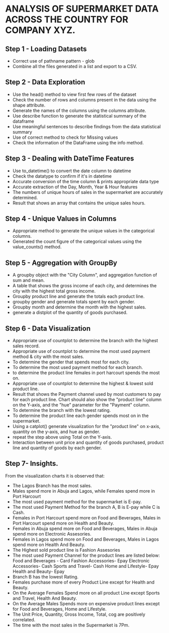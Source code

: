 # ANALYSIS OF SUPERMARKET DATA ACROSS THE COUNTRY FOR COMPANY XYZ.
## Step 1 - Loading Datasets
 - Correct use of pathname pattern - glob
 - Combine all the files generated in a list and export to a CSV.

## Step 2 - Data Exploration
 - Use the head() method to view first few rows of the dataset
 - Check the number of rows and columns present in the data using the shape attribute.
 - Generate the names of the columns using the columns attribute.
 - Use describe function to generate the statistical summary of the dataframe
 - Use meaningful sentences to describe findings from the data statistical summary
 - Use of correct method to check for Missing values
 - Check the information of the DataFrame using the info method.

## Step 3 - Dealing with DateTime Features
 - Use to_datetime() to convert the date column to datetime
 - Check the datatype to confirm if it's in datetime
 - Accurate conversion of the time column & prints appropriate data type
 - Accurate extraction of the Day, Month, Year & Hour features
 - The numbers of unique hours of sales in the supermarket are accurately determined.
 - Result that shows an array that contains the unique sales hours.

## Step 4 - Unique Values in Columns
 - Appropriate method to generate the unique values in the categorical columns.
 - Generated the count figure of the categorical values using the value_counts() method.

## Step 5 - Aggregation with GroupBy
 - A groupby object with the "City Column", and aggregation function of sum and mean.
 - A table that shows the gross income of each city, and determines the city with the highest total gross income.
 - Groupby product line and generate the totals each product line.
 - groupby gender and generate totals spent by each gender.
 - Groupby month and determine the month with the highest sales.
 - generate a distplot of the quantity of goods purchased.

## Step 6 - Data Visualization
 - Appropriate use of countplot to determine the branch with the highest sales record.
 - Appropriate use of countplot to determine the most used payment method & city with the most sales.
 - To determine the gender that spends most for each city.
 - To determine the most used payment method for each branch.
 - to determine the product line females in port harcourt spends the most on.
 - Appropriate use of countplot to determine the highest & lowest sold product line.
 - Result that shows the Payment channel used by most customers to pay for each product line. Chart should also show the "product line" column on the Y-axis, and the "hue" parameter for the "Payment" column.
 -  To determine the branch with the lowest rating.
 -  To determine the product line each gender spends most on in the supermarket.
 -  Using a catplot() generate visualization for the "product line" on x-axis, quantity on the y-axis, and hue as gender.
 -  repeat the step above using Total on the Y-axis.
 -  Interaction between unit price and quantity of goods purchased, product line and quantity of goods by each gender.
## Step 7- Insights.
 From the visualization charts it is observed that:
  - The Lagos Branch has the most sales.
  - Males spend more in Abuja and Lagos, while Females spend more in Port Harcourt
  - The most used payment method for the supermarket is E-pay.
  - The most used Payment Method for the branch A, B is E-pay while C is Cash.
  - Females in Port Harcourt spend more on Food and Beverages, Males in Port Harcourt spend more on Health and Beauty.
  - Females in Abuja spend more on Food and Beverages, Males in Abuja spend more on Electronic Assesories.
  - Females in Lagos spend more on Food and Beverages, Males in Lagos spend more on Health And Beauty.
  - The Highest sold product line is Fashion Assesories
  - The most used Payment Channel for the product lines are listed below:
    Food and Beverages - Card
    Fashion Accessories- Epay
    Electronic Accessories- Cash
    Sports and Travel- Cash
    Home and Lifestyle- Epay
    Health and Beauty- Epay
  - Branch B has the lowest Rating.
  - Females purchase more of every Product Line except for Health and Beauty.
  - On the Average Females Spend more on all product Line except Sports and Travel, Health And Beauty.
  - On the Average Males Spends more on expensive product lines except for Food and Beverages, Home and Lifestyle.
  - The Unit Price, Quantity, Gross Income, Total, cog are positively correlated.
  - The time with the most sales in the Supermarket is 7Pm.

